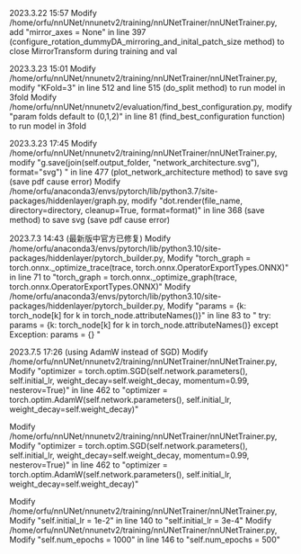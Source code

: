 2023.3.22 15:57
Modify /home/orfu/nnUNet/nnunetv2/training/nnUNetTrainer/nnUNetTrainer.py,  add "mirror_axes = None" in line 397 (configure_rotation_dummyDA_mirroring_and_inital_patch_size method) to close MirrorTransform during training and val

2023.3.23 15:01
Modify /home/orfu/nnUNet/nnunetv2/training/nnUNetTrainer/nnUNetTrainer.py,  modify "KFold=3" in line 512 and line 515 (do_split method) to run model in 3fold
Modify /home/orfu/nnUNet/nnunetv2/evaluation/find_best_configuration.py,  modify "param folds default to (0,1,2)" in line 81 (find_best_configuration function) to run model in 3fold

2023.3.23 17:45
Modify /home/orfu/nnUNet/nnunetv2/training/nnUNetTrainer/nnUNetTrainer.py,  modify "g.save(join(self.output_folder, "network_architecture.svg"), format="svg")
" in line 477 (plot_network_architecture method) to save svg (save pdf cause error)
Modify /home/orfu/anaconda3/envs/pytorch/lib/python3.7/site-packages/hiddenlayer/graph.py,  modify "dot.render(file_name, directory=directory, cleanup=True, format=format)" in line 368 (save method) to save svg (save pdf cause error)

2023.7.3 14:43  (最新版中官方已修复)
Modify /home/orfu/anaconda3/envs/pytorch/lib/python3.10/site-packages/hiddenlayer/pytorch_builder.py, Modify "torch_graph = torch.onnx._optimize_trace(trace, torch.onnx.OperatorExportTypes.ONNX)" in line 71 to "torch_graph = torch.onnx._optimize_graph(trace, torch.onnx.OperatorExportTypes.ONNX)"
Modify /home/orfu/anaconda3/envs/pytorch/lib/python3.10/site-packages/hiddenlayer/pytorch_builder.py, Modify "params = {k: torch_node[k] for k in torch_node.attributeNames()}" in line 83 to 
"
try:
  params = {k: torch_node[k] for k in torch_node.attributeNames()}
except Exception: 
  params = {}
"

2023.7.5 17:26  (using AdamW instead of SGD)
Modify /home/orfu/nnUNet/nnunetv2/training/nnUNetTrainer/nnUNetTrainer.py, Modify "optimizer = torch.optim.SGD(self.network.parameters(), self.initial_lr, weight_decay=self.weight_decay, momentum=0.99, nesterov=True)" in line 462 to "optimizer = torch.optim.AdamW(self.network.parameters(), self.initial_lr, weight_decay=self.weight_decay)"

Modify /home/orfu/nnUNet/nnunetv2/training/nnUNetTrainer/nnUNetTrainer.py, Modify "optimizer = torch.optim.SGD(self.network.parameters(), self.initial_lr, weight_decay=self.weight_decay, momentum=0.99, nesterov=True)" in line 462 to "optimizer = torch.optim.AdamW(self.network.parameters(), self.initial_lr, weight_decay=self.weight_decay)"

Modify /home/orfu/nnUNet/nnunetv2/training/nnUNetTrainer/nnUNetTrainer.py, Modify "self.initial_lr = 1e-2" in line 140 to "self.initial_lr = 3e-4"
Modify /home/orfu/nnUNet/nnunetv2/training/nnUNetTrainer/nnUNetTrainer.py, Modify "self.num_epochs = 1000" in line 146 to "self.num_epochs = 500"
